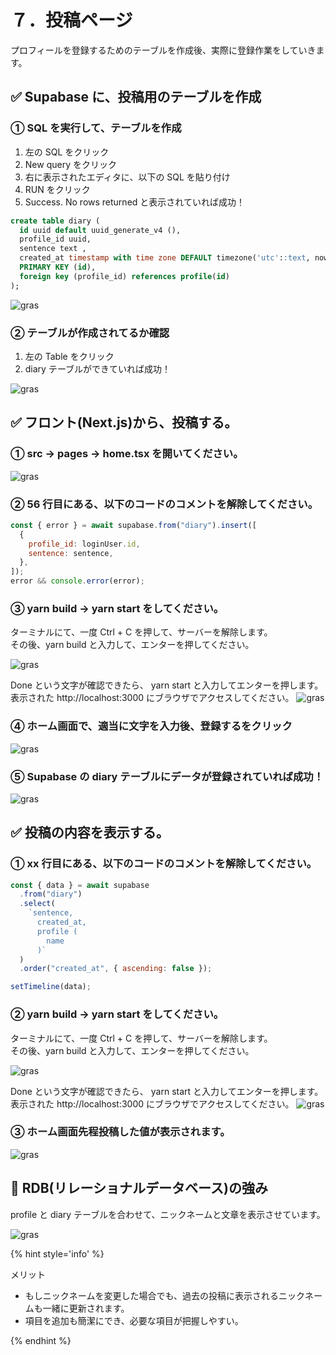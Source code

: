 # ７．投稿ページ

プロフィールを登録するためのテーブルを作成後、実際に登録作業をしていきます。

## ✅ Supabase に、投稿用のテーブルを作成

### ① SQL を実行して、テーブルを作成

1. 左の SQL をクリック
2. New query をクリック
3. 右に表示されたエディタに、以下の SQL を貼り付け
4. RUN をクリック
5. Success. No rows returned と表示されていれば成功！

```sql
create table diary (
  id uuid default uuid_generate_v4 (),
  profile_id uuid,
  sentence text ,
  created_at timestamp with time zone DEFAULT timezone('utc'::text, now()) NOT NULL,
  PRIMARY KEY (id),
  foreign key (profile_id) references profile(id)
);
```

![gras](010-supabase.png)

### ② テーブルが作成されてるか確認

1. 左の Table をクリック
2. diary テーブルができていれば成功！

![gras](020-supabase.png)

## ✅ フロント(Next.js)から、投稿する。

### ① src → pages → home.tsx を開いてください。

![gras](030-gitpod.png)

### ② 56 行目にある、以下のコードのコメントを解除してください。

```javascript
const { error } = await supabase.from("diary").insert([
  {
    profile_id: loginUser.id,
    sentence: sentence,
  },
]);
error && console.error(error);
```

### ③ yarn build → yarn start をしてください。

ターミナルにて、一度 Ctrl + C を押して、サーバーを解除します。  
その後、yarn build と入力して、エンターを押してください。

![gras](035-gitpod.png)

Done という文字が確認できたら、 yarn start と入力してエンターを押します。  
表示された http://localhost:3000 にブラウザでアクセスしてください。
![gras](036-gitpod.png)

### ④ ホーム画面で、適当に文字を入力後、登録するをクリック

![gras](040-gitpod.png)

### ⑤ Supabase の diary テーブルにデータが登録されていれば成功！

![gras](050-supabase.png)

## ✅ 投稿の内容を表示する。

### ① xx 行目にある、以下のコードのコメントを解除してください。

```javascript
const { data } = await supabase
  .from("diary")
  .select(
    `sentence,
      created_at,
      profile (
        name
      )`
  )
  .order("created_at", { ascending: false });

setTimeline(data);
```

### ② yarn build → yarn start をしてください。

ターミナルにて、一度 Ctrl + C を押して、サーバーを解除します。  
その後、yarn build と入力して、エンターを押してください。

![gras](035-gitpod.png)

Done という文字が確認できたら、 yarn start と入力してエンターを押します。  
表示された http://localhost:3000 にブラウザでアクセスしてください。
![gras](036-gitpod.png)

### ③ ホーム画面先程投稿した値が表示されます。

![gras](060-gitpod.png)

## 🤔 RDB(リレーショナルデータベース)の強み

profile と diary テーブルを合わせて、ニックネームと文章を表示させています。

![gras](070-explanation.png)

{% hint style='info' %}

メリット

- もしニックネームを変更した場合でも、過去の投稿に表示されるニックネームも一緒に更新されます。
- 項目を追加も簡潔にでき、必要な項目が把握しやすい。

{% endhint %}
